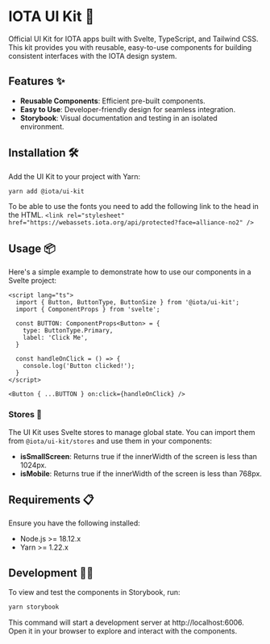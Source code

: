 # IOTA UI Kit 🧰

Official UI Kit for IOTA apps built with Svelte, TypeScript, and Tailwind CSS. This kit provides you with reusable, easy-to-use components for building consistent interfaces with the IOTA design system.

## Features ✨

- **Reusable Components**: Efficient pre-built components.
- **Easy to Use**: Developer-friendly design for seamless integration.
- **Storybook**: Visual documentation and testing in an isolated environment.

## Installation 🛠️

Add the UI Kit to your project with Yarn:

```bash
yarn add @iota/ui-kit
```

To be able to use the fonts you need to add the following link to the head in the HTML. `<link rel="stylesheet" href="https://webassets.iota.org/api/protected?face=alliance-no2" />`

## Usage 📦

Here's a simple example to demonstrate how to use our components in a Svelte project:

```svelte
<script lang="ts">
  import { Button, ButtonType, ButtonSize } from '@iota/ui-kit';
  import { ComponentProps } from 'svelte';

  const BUTTON: ComponentProps<Button> = {
    type: ButtonType.Primary,
    label: 'Click Me',
  }

  const handleOnClick = () => {
    console.log('Button clicked!');
  }
</script>

<Button { ...BUTTON } on:click={handleOnClick} />
```

### Stores 🏪

The UI Kit uses Svelte stores to manage global state. You can import them from `@iota/ui-kit/stores` and use them in your components:

- **isSmallScreen**: Returns true if the innerWidth of the screen is less than 1024px. 
- **isMobile**: Returns true if the innerWidth of the screen is less than 768px.

## Requirements 📋

Ensure you have the following installed:

- Node.js >= 18.12.x
- Yarn >= 1.22.x

## Development 🧑‍💻

To view and test the components in Storybook, run:

```sh
yarn storybook
```
This command will start a development server at http://localhost:6006. Open it in your browser to explore and interact with the components.
